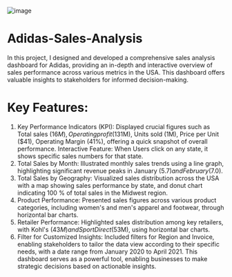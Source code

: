 ![image](https://github.com/user-attachments/assets/0656f09f-38ea-4696-8951-b3def8fbbbf3)

# Adidas-Sales-Analysis
In this project, I designed and developed a comprehensive sales analysis dashboard for Adidas, 
providing an in-depth and interactive overview of sales performance across various metrics in the USA. 
This dashboard offers valuable insights to stakeholders for informed decision-making.
# Key Features:
1. Key Performance Indicators (KPI):
Displayed crucial figures such as Total sales ($16M), Operating profit ($131M), Units sold (1M), Price per Unit ($41), Operating Margin (41%), offering a quick snapshot of overall performance. 
Interactive Feature: When Users click on any state, it shows specific sales numbers for that state.
2. Total Sales by Month: Illustrated monthly sales trends using a line graph, highlighting significant revenue peaks in January ($5.7) and February ($7.0).
3. Total Sales by Geography: Visualized sales distribution across the USA with a map showing sales performance by state, and donut chart indicating 100 % of total sales in the Midwest region.
4. Product Performance: Presented sales figures across various product categories, including women's and men's apparel and footwear, through horizontal bar charts.
5. Retailer Performance: Highlighted sales distribution among key retailers, with Kohl's ($43M) and Sport Direct ($53M), using horizontal bar charts.
6. Filter for Customized Insights: Included filters for Region and Invoice, enabling stakeholders to tailor the data view according to their specific needs, with a date range from January 2020 to April 2021.
This dashboard serves as a powerful tool, enabling businesses to make strategic decisions based on actionable insights.   
